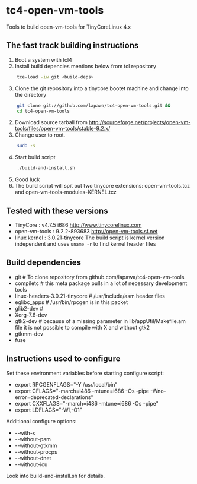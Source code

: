 tc4-open-vm-tools
=================

Tools to build open-vm-tools for TinyCoreLinux 4.x

The fast track building instructions
------------------------------------
1. Boot a system with tcl4
2. Install build depencies mentions below from tcl repository
```sh
    tce-load -iw git <build-deps>
```
3. Clone the git repository into a tinycore bootet machine and change into the directory 
```sh
    git clone git://github.com/lapawa/tc4-open-vm-tools.git &&
    cd tc4-open-vm-tools
```
2. Download source tarball from http://sourceforge.net/projects/open-vm-tools/files/open-vm-tools/stable-9.2.x/
3. Change user to root.
```sh
    sudo -s
```
4. Start build script
```sh
    ./build-and-install.sh
```
5. Good luck
6. The build script will spit out two tinycore extensions:
   open-vm-tools.tcz
   and
   open-vm-tools-modules-KERNEL.tcz
  

Tested with these versions
-------------------------

- TinyCore      : v4.7.5 i686
  http://www.tinycorelinux.com
- open-vm-tools : 9.2.2-893683
  http://open-vm-tools.sf.net
- linux kernel  : 3.0.21-tinycore
  The build script is kernel version independent and uses `uname -r` 
  to find kernel header files 


Build dependencies
------------------

 - git                # To clone repository from github.com/lapawa/tc4-open-vm-tools
 - compiletc          # this meta package pulls in a lot of necessary development tools
 - linux-headers-3.0.21-tinycore # /usr/include/asm header files
 - eglibc_apps        # /usr/bin/rpcgen is in this packet
 - glib2-dev          # 
 - Xorg-7.6-dev
 - gtk2-dev           # because of a missing parameter in lib/appUtil/Makefile.am file it is not possible to compile with X and without gtk2 
 - gtkmm-dev  
 - fuse


Instructions used to configure
------------------------------

Set these environment variables before starting configure script:
 * export RPCGENFLAGS="-Y /usr/local/bin"
 * export CFLAGS="-march=i486 -mtune=i686 -Os -pipe -Wno-error=deprecated-declarations"
 * export CXXFLAGS="-march=i486 -mtune=i686 -Os -pipe"
 * export LDFLAGS="-Wl,-O1"
  
Additional configure options:
 * --with-x 
 * --without-pam
 * --without-gtkmm
 * --without-procps
 * --without-dnet
 * --without-icu

   
Look into build-and-install.sh for details.

